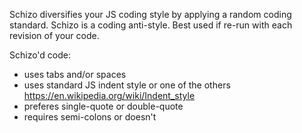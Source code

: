 
Schizo diversifies your JS coding style by applying a random coding standard. Schizo is a coding anti-style. Best used if re-run with each revision of your code.


Schizo'd code:
- uses tabs and/or spaces
- uses standard JS indent style or one of the others https://en.wikipedia.org/wiki/Indent_style
- preferes single-quote or double-quote
- requires semi-colons or doesn't


